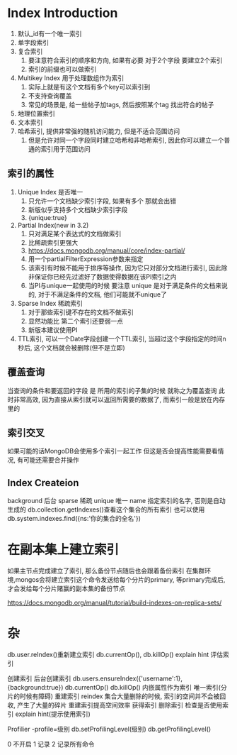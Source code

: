 # Index Introduction #
1. 默认_id有一个唯一索引
2. 单字段索引
3. 复合索引
	1. 要注意符合索引的顺序和方向, 如果有必要 对于2个字段 要建立2个索引
	2. 索引的前缀也可以做索引
4. Multikey Index 用于处理数组作为索引
	1. 实际上就是有这个文档有多个key可以索引到
	2. 不支持查询覆盖
	3. 常见的场景是, 给一些帖子加tags, 然后按照某个tag 找出符合的帖子
5. 地理位置索引
6. 文本索引
7. 哈希索引, 提供非常强的随机访问能力, 但是不适合范围访问
	1. 但是允许对同一个字段同时建立哈希和非哈希索引, 因此你可以建立一个普通的索引用于范围访问

## 索引的属性 ##
1. Unique Index 是否唯一
	1. 只允许一个文档缺少索引字段, 如果有多个 那就会出错
	2. 新版似乎支持多个文档缺少索引字段
	3. {unique:true}
2. Partial Index(new in 3.2)
	1. 只对满足某个表达式的文档做索引
	2. 比稀疏索引更强大
	3. https://docs.mongodb.org/manual/core/index-partial/
	4. 用一个partialFilterExpression参数来指定
	5. 该索引有时候不能用于排序等操作, 因为它只对部分文档进行索引, 因此除非保证你已经先过滤好了数据使得数据在该PI索引之内
	6. 当PI与unique一起使用的时候 要注意 unique 是对于满足条件的文档来说的, 对于不满足条件的文档, 他们可能就不unique了
3. Sparse Index 稀疏索引
	1. 对于那些索引键不存在的文档不做索引
	2. 显然功能比 第二个索引还要弱一点
	3. 新版本建议使用PI
4. TTL索引, 可以一个Date字段创建一个TTL索引, 当超过这个字段指定的时间n秒后, 这个文档就会被删除(但不是立即)

## 覆盖查询 ##
当查询的条件和要返回的字段 是 所用的索引的子集的时候 就称之为覆盖查询
此时非常高效, 因为直接从索引就可以返回所需要的数据了, 而索引一般是放在内存里的

## 索引交叉 ##
如果可能的话MongoDB会使用多个索引一起工作
但这是否会提高性能需要看情况, 有可能还需要合并操作

## Index Createion ##
background 后台
sparse 稀疏
unique 唯一
name 指定索引的名字, 否则是自动生成的
db.collection.getIndexes()查看这个集合的所有索引
也可以使用
db.system.indexes.find({ns:'你的集合的全名'})


# 在副本集上建立索引 #
如果主节点完成建立了索引, 那么备份节点随后也会跟着备份索引
在集群环境,mongos会将建立索引这个命令发送给每个分片的primary, 等primary完成后, 才会发给每个分片赌赢的副本集的备份节点

https://docs.mongodb.org/manual/tutorial/build-indexes-on-replica-sets/

# 杂 #
db.user.reIndex()重新建立索引
db.currentOp(), db.killOp()
explain hint 评估索引

创建索引
	后台创建索引 db.users.ensureIndex({'username':1},{background:true})
	db.currentOp() db.killOp()
	内嵌属性作为索引
	唯一索引(分片的时候有障碍)
重建索引
	reindex 集合大量删除的时候, 索引的空间并不会被回收, 产生了大量的碎片 重建索引提高空间效率
获得索引
删除索引
检查是否使用索引
	explain hint(提示使用索引)

Profilier
-profile=级别
db.setProfilingLevel(级别)
db.getProfilingLevel()

0 不开启
1 记录
2 记录所有命令




